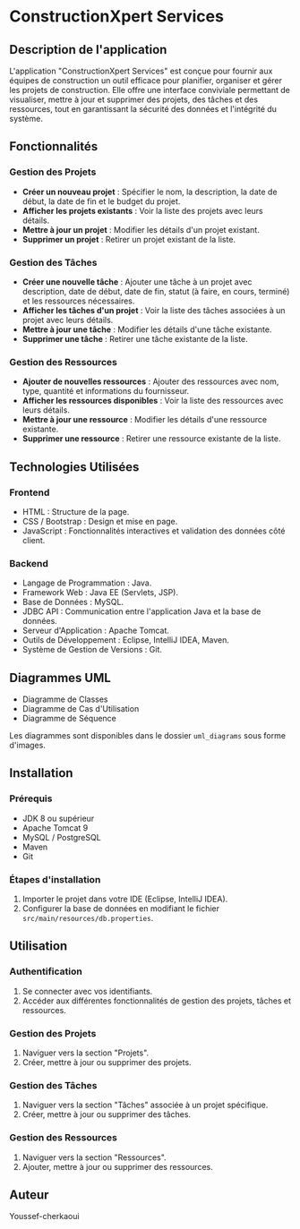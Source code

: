 # ConstructionXpert Services

## Description de l'application
L'application "ConstructionXpert Services" est conçue pour fournir aux équipes de construction un outil efficace pour planifier, organiser et gérer les projets de construction. Elle offre une interface conviviale permettant de visualiser, mettre à jour et supprimer des projets, des tâches et des ressources, tout en garantissant la sécurité des données et l'intégrité du système.

## Fonctionnalités

### Gestion des Projets
- **Créer un nouveau projet** : Spécifier le nom, la description, la date de début, la date de fin et le budget du projet.
- **Afficher les projets existants** : Voir la liste des projets avec leurs détails.
- **Mettre à jour un projet** : Modifier les détails d'un projet existant.
- **Supprimer un projet** : Retirer un projet existant de la liste.

### Gestion des Tâches
- **Créer une nouvelle tâche** : Ajouter une tâche à un projet avec description, date de début, date de fin, statut (à faire, en cours, terminé) et les ressources nécessaires.
- **Afficher les tâches d'un projet** : Voir la liste des tâches associées à un projet avec leurs détails.
- **Mettre à jour une tâche** : Modifier les détails d'une tâche existante.
- **Supprimer une tâche** : Retirer une tâche existante de la liste.

### Gestion des Ressources
- **Ajouter de nouvelles ressources** : Ajouter des ressources avec nom, type, quantité et informations du fournisseur.
- **Afficher les ressources disponibles** : Voir la liste des ressources avec leurs détails.
- **Mettre à jour une ressource** : Modifier les détails d'une ressource existante.
- **Supprimer une ressource** : Retirer une ressource existante de la liste.

## Technologies Utilisées

### Frontend
- HTML : Structure de la page.
- CSS / Bootstrap : Design et mise en page.
- JavaScript : Fonctionnalités interactives et validation des données côté client.

### Backend
- Langage de Programmation : Java.
- Framework Web : Java EE (Servlets, JSP).
- Base de Données : MySQL.
- JDBC API : Communication entre l'application Java et la base de données.
- Serveur d'Application : Apache Tomcat.
- Outils de Développement : Eclipse, IntelliJ IDEA, Maven.
- Système de Gestion de Versions : Git.

## Diagrammes UML
- Diagramme de Classes
- Diagramme de Cas d'Utilisation
- Diagramme de Séquence

Les diagrammes sont disponibles dans le dossier `uml_diagrams` sous forme d'images.

## Installation

### Prérequis
- JDK 8 ou supérieur
- Apache Tomcat 9
- MySQL / PostgreSQL
- Maven
- Git

### Étapes d'installation
1. Importer le projet dans votre IDE (Eclipse, IntelliJ IDEA).
2. Configurer la base de données en modifiant le fichier `src/main/resources/db.properties`.

## Utilisation

### Authentification
1. Se connecter avec vos identifiants.
2. Accéder aux différentes fonctionnalités de gestion des projets, tâches et ressources.

### Gestion des Projets
1. Naviguer vers la section "Projets".
2. Créer, mettre à jour ou supprimer des projets.

### Gestion des Tâches
1. Naviguer vers la section "Tâches" associée à un projet spécifique.
2. Créer, mettre à jour ou supprimer des tâches.

### Gestion des Ressources
1. Naviguer vers la section "Ressources".
2. Ajouter, mettre à jour ou supprimer des ressources.

## Auteur
Youssef-cherkaoui

